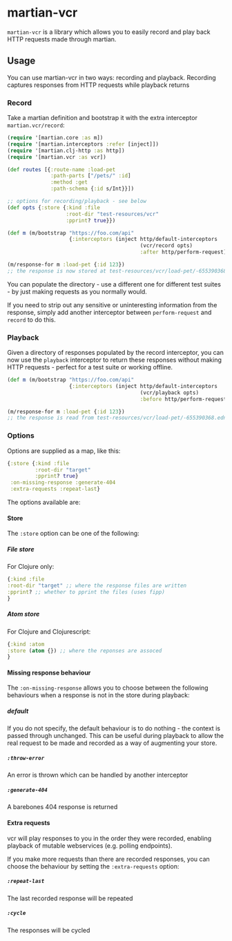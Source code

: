 # martian-vcr
`martian-vcr` is a library which allows you to easily record and play back HTTP requests made through martian.

## Usage

You can use martian-vcr in two ways: recording and playback. Recording captures responses from HTTP requests while playback returns

### Record

Take a martian definition and bootstrap it with the extra interceptor `martian.vcr/record`:

```clj
(require '[martian.core :as m])
(require '[martian.interceptors :refer [inject]])
(require '[martian.clj-http :as http])
(require '[martian.vcr :as vcr])

(def routes [{:route-name :load-pet
              :path-parts ["/pets/" :id]
              :method :get
              :path-schema {:id s/Int}}])

;; options for recording/playback - see below
(def opts {:store {:kind :file
                   :root-dir "test-resources/vcr"
                   :pprint? true}})

(def m (m/bootstrap "https://foo.com/api"
                    {:interceptors (inject http/default-interceptors
                                           (vcr/record opts)
                                           :after http/perform-request)}))

(m/response-for m :load-pet {:id 123})
;; the response is now stored at test-resources/vcr/load-pet/-655390368.edn
```

You can populate the directory - use a different one for different test suites - by just making requests as you normally would.

If you need to strip out any sensitive or uninteresting information from the response, simply add another interceptor between `perform-request` and `record` to do this.

### Playback

Given a directory of responses populated by the record interceptor, you can now use the `playback` interceptor to return these responses without making HTTP requests - perfect for a test suite
or working offline.

```clj
(def m (m/bootstrap "https://foo.com/api"
                    {:interceptors (inject http/default-interceptors
                                           (vcr/playback opts)
                                           :before http/perform-request)}))

(m/response-for m :load-pet {:id 123})
;; the response is read from test-resources/vcr/load-pet/-655390368.edn and returned
```

### Options

Options are supplied as a map, like this:

```clj
{:store {:kind :file
         :root-dir "target"
         :pprint? true}
 :on-missing-response :generate-404
 :extra-requests :repeat-last}
 ```

The options available are:

#### Store

The `:store` option can be one of the following:

##### File store

For Clojure only:

 ```clj
{:kind :file
 :root-dir "target" ;; where the response files are written
 :pprint? ;; whether to pprint the files (uses fipp)
}
 ```

 ##### Atom store

 For Clojure and Clojurescript:

 ```clj
{:kind :atom
 :store (atom {}) ;; where the reponses are assoced
}
```

#### Missing response behaviour

The `:on-missing-response` allows you to choose between the following behaviours when a response is not in the store during playback:

##### default
If you do not specify, the default behaviour is to do nothing - the context is passed through unchanged.
This can be useful during playback to allow the real request to be made and recorded as a way of augmenting your store.

##### `:throw-error`
An error is thrown which can be handled by another interceptor

##### `:generate-404`
A barebones 404 response is returned

#### Extra requests

vcr will play responses to you in the order they were recorded, enabling playback of mutable webservices (e.g. polling endpoints).

If you make more requests than there are recorded responses, you can choose the behaviour by setting the `:extra-requests` option:

##### `:repeat-last`
The last recorded response will be repeated

##### `:cycle`
The responses will be cycled
